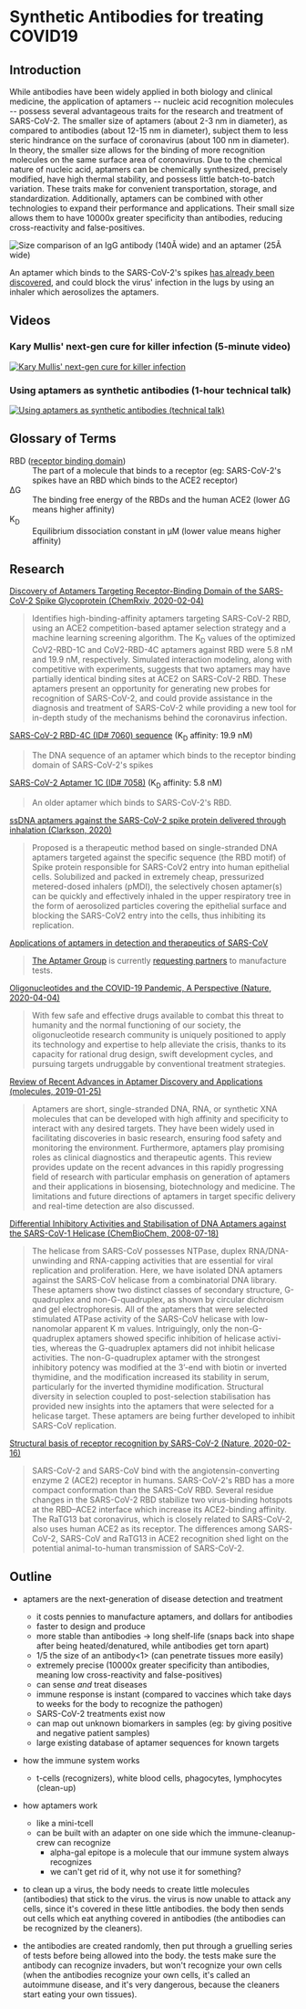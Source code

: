 # Synthetic Antibodies for treating COVID19

## Introduction

While antibodies have been widely applied in both biology and clinical medicine, the application of aptamers -- nucleic acid recognition molecules -- possess several advantageous traits for the research and treatment of SARS-CoV-2. The smaller size of aptamers (about 2-3 nm in diameter), as compared to antibodies (about 12-15 nm in diameter), subject them to less steric hindrance on the surface of coronavirus (about 100 nm in diameter). In theory, the smaller size allows for the binding of more recognition molecules on the same surface area of coronavirus. Due to the chemical nature of nucleic acid, aptamers can be chemically synthesized, precisely modified, have high thermal stability, and possess little batch-to-batch variation. These traits make for convenient transportation, storage, and standardization. Additionally, aptamers can be combined with other technologies to expand their performance and applications. Their small size allows them to have 10000x greater specificity than antibodies, reducing cross-reactivity and false-positives.

![Size comparison of an IgG antibody (140Å wide) and an aptamer (25Å wide)](images/antibody-vs-aptamer.jpg)

An aptamer which binds to the SARS-CoV-2's spikes [has already been discovered](https://www.aptagen.com/aptamer-details/?id=7060), and could block the virus' infection in the lugs by using an inhaler which aerosolizes the aptamers.

## Videos

### Kary Mullis' next-gen cure for killer infection (5-minute video)
[![Kary Mullis' next-gen cure for killer infection](https://i.ytimg.com/vi/wJttdkKo4nM/hqdefault.jpg)](https://www.youtube.com/watch?v=wJttdkKo4nM)

### Using aptamers as synthetic antibodies (1-hour technical talk)

[![Using aptamers as synthetic antibodies (technical talk)](https://i.ytimg.com/vi/IBEkyVSqaAw/hqdefault.jpg)](https://www.youtube.com/watch?v=IBEkyVSqaAw)


## Glossary of Terms

<dl>
  <dt>RBD (<a href="https://en.wikipedia.org/wiki/Binding_domain">receptor binding domain</a>)</dt>
  <dd>The part of a molecule that binds to a receptor (eg: SARS-CoV-2's spikes have an RBD which binds to the ACE2 receptor)</dd>

  <dt>ΔG</dt>
  <dd>The binding free energy of the RBDs and the human ACE2 (lower ΔG means higher affinity)</dd>

  <dt>K<sub>D</sub></dt>
  <dd>Equilibrium dissociation constant in µM (lower value means higher affinity)</dd>
</dl>


## Research

[Discovery of Aptamers Targeting Receptor-Binding Domain of the SARS-CoV-2 Spike Glycoprotein (ChemRxiv, 2020-02-04)](https://github.com/epitron/synthetic-antibodies/raw/master/pdfs/Discovery%20of%20Aptamers%20Targeting%20Receptor-Binding%20Domain%20of%20the%20SARS-CoV-2%20Spike%20Glycoprotein%20(ChemRxiv%2C%202020).pdf)
> Identifies high-binding-affinity aptamers targeting SARS-CoV-2 RBD, using an ACE2 competition-based aptamer selection strategy and a machine learning screening algorithm. The K<sub>D</sub> values of the optimized CoV2-RBD-1C and CoV2-RBD-4C aptamers against RBD were 5.8 nM and 19.9 nM, respectively. Simulated interaction modeling, along with competitive with experiments, suggests that two aptamers may have partially identical binding sites at ACE2 on SARS-CoV-2 RBD. These aptamers present an opportunity for generating new probes for recognition of SARS-CoV-2, and could provide assistance in the diagnosis and treatment of SARS-CoV-2 while providing a new tool for in-depth study of the mechanisms behind the coronavirus infection.

[SARS-CoV-2 RBD-4C (ID# 7060) sequence](https://www.aptagen.com/aptamer-details/?id=7060) (K<sub>D</sub> affinity: 19.9 nM)
> The DNA sequence of an aptamer which binds to the receptor binding domain of SARS-CoV-2's spikes

[SARS-CoV-2 Aptamer 1C (ID# 7058)](https://www.aptagen.com/aptamer-details/?id=7058) (K<sub>D</sub> affinity: 5.8 nM)
> An older aptamer which binds to SARS-CoV-2's RBD.

[ssDNA aptamers against the SARS-CoV-2 spike protein delivered through inhalation (Clarkson, 2020)](https://github.com/epitron/synthetic-antibodies/raw/master/pdfs/ssDNA%20aptamers%20against%20the%20SARS-CoV-2%20spike%20protein%20delivered%20through%20inhalation%20(Clarkson%2C%202020).pdf)
> Proposed is a therapeutic method based on single-stranded DNA aptamers targeted against the specific sequence (the RBD motif) of Spike protein responsible for SARS-CoV2 entry into human epithelial cells. Solubilized and packed in extremely cheap, pressurized metered-dosed inhalers (pMDI), the selectively chosen aptamer(s) can be quickly and effectively inhaled in the upper respiratory tree in the form of aerosolized particles covering the epithelial surface and blocking the SARS-CoV2 entry into the cells, thus inhibiting its replication.

[Applications of aptamers in detection and therapeutics of SARS-CoV](https://www.aptamergroup.co.uk/applications-of-aptamers-in-detection-and-therapeutics-of-sars-cov/)
> [The Aptamer Group](https://aptamergroup.co.uk) is currently [requesting partners](https://github.com/epitron/synthetic-antibodies/raw/master/pdfs/AptamerGroup%20COVID-19%20test%2C%20request%20for%20partners%20(2020-03-31).pdf) to manufacture tests.
> [](https://www.aptamergroup.co.uk/aptamers-based-elisa-for-virus-detection-covid-19/)
> [](https://www.aptamergroup.co.uk/applications-of-aptamers-in-protein-detection-and-purification/)

[Oligonucleotides and the COVID-19 Pandemic, A Perspective (Nature, 2020-04-04)](https://github.com/epitron/synthetic-antibodies/raw/master/pdfs/Oligonucleotides%20and%20the%20COVID-19%20Pandemic%2C%20A%20Perspective%20(Nature%2C%202020-04-04).pdf)
> With few safe and effective drugs available to combat this threat to humanity and the normal functioning of our society, the oligonucleotide research community is uniquely positioned to apply its technology and expertise to help alleviate the crisis, thanks to its capacity for rational drug design, swift development cycles, and pursuing targets undruggable by conventional treatment strategies.

[Review of Recent Advances in Aptamer Discovery and Applications (molecules, 2019-01-25)](https://github.com/epitron/synthetic-antibodies/raw/master/pdfs/Review%20of%20Recent%20Advances%20in%20Aptamer%20Discovery%20and%20Applications%20(molecules%2C%202019-01-25).pdf)
> Aptamers are short, single-stranded DNA, RNA, or synthetic XNA molecules that can be developed with high affinity and specificity to interact with any desired targets. They have been widely used in facilitating discoveries in basic research, ensuring food safety and monitoring the environment. Furthermore, aptamers play promising roles as clinical diagnostics and therapeutic agents. This review provides update on the recent advances in this rapidly progressing field of research with particular emphasis on generation of aptamers and their applications in biosensing, biotechnology and medicine. The limitations and future directions of aptamers in target specific delivery and real-time detection are also discussed.

[Differential Inhibitory Activities and Stabilisation of DNA Aptamers against the SARS-CoV-1 Helicase (ChemBioChem, 2008-07-18)](https://github.com/epitron/synthetic-antibodies/raw/master/pdfs/Differential%20Inhibitory%20Activities%20and%20Stabilisation%20of%20DNA%20Aptamers%20against%20the%20SARS-CoV-1%20Helicase%20(ChemBioChem%2C%202008-07-18).pdf)
> The helicase from SARS-CoV possesses NTPase, duplex RNA/DNA-unwinding and RNA-capping activities that are essential for viral replication and proliferation. Here, we have isolated DNA aptamers against the SARS-CoV helicase from a combinatorial DNA library. These aptamers show two distinct classes of secondary structure, G-quadruplex and non-G-quadruplex, as shown by circular dichroism and gel electrophoresis. All of the aptamers that were selected stimulated ATPase activity of the SARS-CoV helicase with low- nanomolar apparent K m values. Intriguingly, only the non-G-quadruplex aptamers showed specific inhibition of helicase activi- ties, whereas the G-quadruplex aptamers did not inhibit helicase activities. The non-G-quadruplex aptamer with the strongest inhibitory potency was modified at the 3’-end with biotin or inverted thymidine, and the modification increased its stability in serum, particularly for the inverted thymidine modification. Structural diversity in selection coupled to post-selection stabilisation has provided new insights into the aptamers that were selected for a helicase target. These aptamers are being further developed to inhibit SARS-CoV replication.

[Structural basis of receptor recognition by SARS-CoV-2 (Nature, 2020-02-16)](https://github.com/epitron/synthetic-antibodies/raw/master/pdfs/Structural%20basis%20of%20receptor%20recognition%20by%20SARS-CoV-2%20(Nature%2C%202020-02-16).pdf)
> SARS-CoV-2 and SARS-CoV bind with the angiotensin-converting enzyme 2 (ACE2) receptor in humans. SARS-CoV-2's RBD has a more compact conformation than the SARS-CoV RBD. Several residue changes in the SARS-CoV-2 RBD stabilize two virus-binding hotspots at the RBD–ACE2 interface which increase its ACE2-binding affinity. The RaTG13 bat coronavirus, which is closely related to SARS-CoV-2, also uses human ACE2 as its receptor. The differences among SARS-CoV-2, SARS-CoV and RaTG13 in ACE2 recognition shed light on the potential animal-to-human transmission of SARS-CoV-2.


## Outline

* aptamers are the next-generation of disease detection and treatment
  * it costs pennies to manufacture aptamers, and dollars for antibodies
  * faster to design and produce
  * more stable than antibodies -> long shelf-life (snaps back into shape after being heated/denatured, while antibodies get torn apart)
  * 1/5 the size of an antibody<1> (can penetrate tissues more easily)
  * extremely precise (10000x greater specificity than antibodies, meaning low cross-reactivity and false-positives)
  * can sense *and* treat diseases
  * immune response is instant (compared to vaccines which take days to weeks for the body to recognize the pathogen)
  * SARS-CoV-2 treatments exist now
  * can map out unknown biomarkers in samples (eg: by giving positive and negative patient samples)
  * large existing database of aptamer sequences for known targets
* how the immune system works
  * t-cells (recognizers), white blood cells, phagocytes, lymphocytes (clean-up)
* how aptamers work
  * like a mini-tcell
  * can be built with an adapter on one side which the immune-cleanup-crew can recognize
    * alpha-gal epitope is a molecule that our immune system always recognizes
    * we can't get rid of it, why not use it for something?

* to clean up a virus, the body needs to create little molecules (antibodies) that stick to the virus. the virus is now unable to attack any cells, since it's covered in these little antibodies. the body then sends out cells which eat anything covered in antibodies (the antibodies can be recognized by the cleaners).
* the antibodies are created randomly, then put through a gruelling series of tests before being allowed into the body. the tests make sure the antibody can recognize invaders, but won't recognize your own cells (when the antibodies recognize your own cells, it's called an autoimmune disease, and it's very dangerous, because the cleaners start eating your own tissues).
